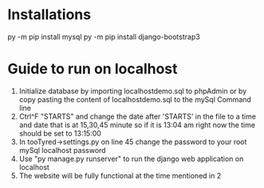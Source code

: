 # Installations 
py -m pip install mysql
py -m pip install django-bootstrap3

# Guide to run on localhost

1. Initialize database by importing localhostdemo.sql to phpAdmin
   or by copy pasting the content of localhostdemo.sql to the mySql Command line
2. Ctrl^F "STARTS" and change the date after 'STARTS' in the file to a
    time and date that is at 15,30,45 minute so if it is 13:04 am right now
     the time should be set to 13:15:00
3. In tooTyred->settings.py on line 45 change the password to your root mySql
  localhost password
4. Use "py manage.py runserver" to run the django web application on localhost
5. The website will be fully functional at the time mentioned in 2
